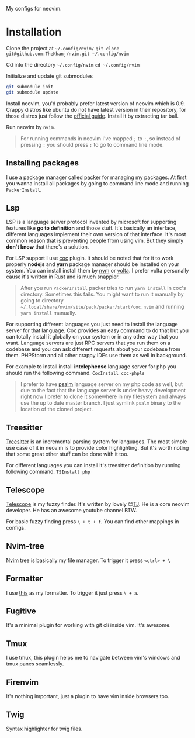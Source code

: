 My configs for neovim.

# Installation
Clone the project at `~/.config/nvim/`
`git clone git@github.com:TheKhanj/nvim.git ~/.config/nvim`

Cd into the directory `~/.config/nvim`
`cd ~/.config/nvim`

Initialize and update git submodules
```sh
git submodule init
git submodule update
```

Install neovim, you'd probably prefer latest version of neovim which is 0.9.
Crappy distros like ubuntu do not have latest version in their repository, for
those distros just follow the [official
guide](https://github.com/neovim/neovim/releases/). Install it by extracting
tar ball.

Run neovim by `nvim`.

> For running commands in neovim I've mapped `;` to `:`, so instead of pressing
> `:` you should press `;` to go to command line mode.

## Installing packages
I use a package manager called
[packer](https://github.com/wbthomason/packer.nvim) for managing my packages.
At first you wanna install all packages by going to command line mode and
running `PackerInstall`.

## Lsp
LSP is a language server protocol invented by microsoft for supporting features
like **go to definition** and those stuff. It's basically an interface,
different languages implement their own version of that interface. It's most
common reason that is preventing people from using vim. But they simply **don't
know** that there's a solution.

For LSP support I use [coc](https://github.com/neoclide/coc.nvim) plugin. It
should be noted that for it to work properly **nodejs** and **yarn** package
manager should be installed on your system. You can install install them by
[nvm](git@github.com:nvm-sh/nvm.git) or [volta](https://docs.volta.sh/guide/).
I prefer volta personally cause it's written in Rust and is much snappier.

> After you run `PackerInstall` packer tries to run `yarn install` in coc's
> directory. Sometimes this fails. You might want to run it manually by going
> to directory `~/.local/share/nvim/site/pack/packer/start/coc.nvim` and
> running `yarn install` manually.

For supporting different languages you just need to install the language server
for that language. Coc provides an easy command to do that but you can totally
install it globally on your system or in any other way that you want. Language
servers are just RPC servers that you run them on a codebase and you can ask
different requests about your codebase from them. PHPStorm and all other crappy
IDEs use them as well in background.

For example to install install **intelephense** language server for php you
should run the following command.
`CocInstall coc-phpls`

> I prefer to have [psalm](https://github.com/vimeo/psalm) language server on
> my php code as well, but due to the fact that the language server is under
> heavy development right now I prefer to clone it somewhere in my filesystem
> and always use the up to date master branch. I just symlink `psalm` binary to
> the location of the cloned project.

## Treesitter
[Treesitter](https://github.com/tree-sitter/tree-sitter) is an incremental
parsing system for languages. The most simple use case of it in neovim is to
provide color highlighting. But it's worth noting that some great other stuff
can be done with it too.

For different languages you can install it's treesitter definition by running
following command. `TSInstall php`

## Telescope
[Telescope](https://github.com/nvim-telescope/telescope.nvim) is my fuzzy
finder. It's written by lovely 😍[TJ](https://github.com/tjdevries). He is
a core neovim developer. He has an awesome youtube channel BTW.

For basic fuzzy finding press `\ + t + f`. You can find other mappings in
configs.

## Nvim-tree
[Nvim](https://github.com/nvim-tree/nvim-tree.lua) tree
is basically my file manager. To trigger it press `<ctrl> + \`

## Formatter
I use [this](https://github.com/mhartington/formatter.nvim) as my
formatter. To trigger it just press `\ + a`.

## Fugitive
It's a minimal plugin for working with git cli inside vim. It's awesome.

## Tmux
I use tmux, this plugin helps me to navigate between vim's windows and
tmux panes seamlessly.

## Firenvim
It's nothing important, just a plugin to have vim inside browsers too.

## Twig
Syntax highlighter for twig files.
